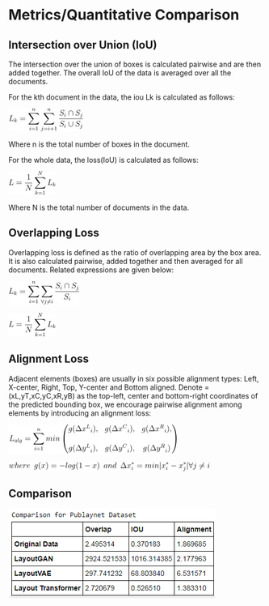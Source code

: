 # Metrics/Quantitative Comparison
## Intersection over Union (IoU)
The intersection over the union of boxes is calculated pairwise and are then added together. The overall IoU of the data is averaged over all the documents.

For the kth document in the data, the iou Lk is calculated as follows:

![iou1](/Metrics/readme_images/iou1.jpg)

Where n is the total number of boxes in the document.

For the whole data, the loss(IoU) is calculated as follows:

![iou2](/Metrics/readme_images/iou2.jpg)

Where N is the total number of documents in the data.


## Overlapping Loss
Overlapping loss is defined as the ratio of overlapping area by the box area. It is also calculated pairwise, added together and then averaged for all documents. Related expressions are given below:

![overlapping1](/Metrics/readme_images/overlapping1.jpg)

![overlapping2](/Metrics/readme_images/iou2.jpg)

## Alignment Loss
Adjacent elements (boxes) are usually in six possible alignment types: Left, X-center, Right, Top, Y-center and Bottom aligned. Denote =(xL,yT,xC,yC,xR,yB) as the top-left, center and bottom-right coordinates of the predicted bounding box, we encourage pairwise alignment among elements by introducing an alignment loss:

![alg1](/Metrics/readme_images/algn1.jpg)

![alg2](/Metrics/readme_images/algn2.jpg)

## Comparison
![comp](/Metrics/readme_images/comp.png)
